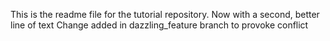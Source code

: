 This is the readme file for the tutorial 
repository.
Now with a second, better line of text 
Change added in dazzling_feature branch to provoke conflict